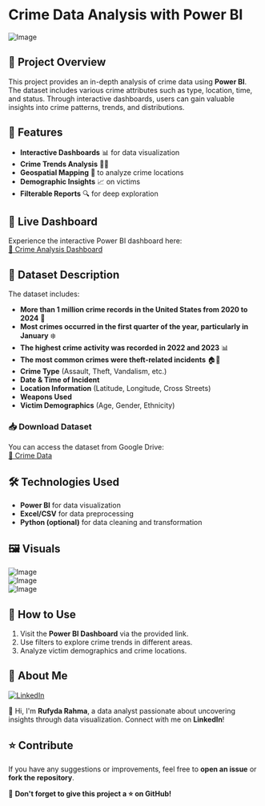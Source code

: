 # Crime Data Analysis with Power BI

![Image](https://github.com/user-attachments/assets/1bd13f15-0864-432d-a74d-bc75a6ee8574)

## 📌 Project Overview
This project provides an in-depth analysis of crime data using **Power BI**. The dataset includes various crime attributes such as type, location, time, and status. Through interactive dashboards, users can gain valuable insights into crime patterns, trends, and distributions.

## 🚀 Features
- **Interactive Dashboards** 📊 for data visualization
- **Crime Trends Analysis** 🕵️‍♂️
- **Geospatial Mapping** 📍 to analyze crime locations
- **Demographic Insights** 📈 on victims
- **Filterable Reports** 🔍 for deep exploration

## 🔗 Live Dashboard
Experience the interactive Power BI dashboard here:  
[🔗 Crime Analysis Dashboard](https://app.powerbi.com/view?r=eyJrIjoiMmE3ODE4ZjUtZTNiMS00YWE5LTlmZjMtY2E4MGU4MzgwMjMzIiwidCI6ImE3NjhlZmQ4LTAxYzEtNDVmMC1hMzc2LWY1YjJiNjBlMzM2MiJ9)

## 📂 Dataset Description
The dataset includes:
- **More than 1 million crime records in the United States from 2020 to 2024** 📅
- **Most crimes occurred in the first quarter of the year, particularly in January** ❄️
- **The highest crime activity was recorded in 2022 and 2023** 📊
- **The most common crimes were theft-related incidents** 🏠🚗
- **Crime Type** (Assault, Theft, Vandalism, etc.)
- **Date & Time of Incident**
- **Location Information** (Latitude, Longitude, Cross Streets)
- **Weapons Used**
- **Victim Demographics** (Age, Gender, Ethnicity)

### 📥 Download Dataset
You can access the dataset from Google Drive:  
[📂 Crime Data](https://drive.google.com/drive/u/0/folders/1dwnlEkxjn8KoThOQo6Nq762G9H1X7Ipe)

## 🛠️ Technologies Used
- **Power BI** for data visualization
- **Excel/CSV** for data preprocessing
- **Python (optional)** for data cleaning and transformation

## 🖼️ Visuals
![Image](https://github.com/user-attachments/assets/d0a9abdb-bc43-4cae-b5a0-e9a2fa235cc9)  
![Image](https://github.com/user-attachments/assets/c082ac01-9c09-4f48-891f-958a9853f245)  
![Image](https://github.com/user-attachments/assets/a1561186-56f3-4e47-853b-a0c68db5b188)

## 📌 How to Use
1. Visit the **Power BI Dashboard** via the provided link.
2. Use filters to explore crime trends in different areas.
3. Analyze victim demographics and crime locations.

## 👤 About Me
[![LinkedIn](https://img.shields.io/badge/LinkedIn-Profile-blue)](https://www.linkedin.com/in/rufyda-rahma-96b656179/)

👋 Hi, I'm **Rufyda Rahma**, a data analyst passionate about uncovering insights through data visualization. Connect with me on **LinkedIn**!

## ⭐ Contribute
If you have any suggestions or improvements, feel free to **open an issue** or **fork the repository**.

📢 **Don't forget to give this project a ⭐ on GitHub!**
